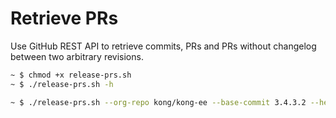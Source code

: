 # Retrieve PRs

Use GitHub REST API to retrieve commits, PRs and PRs without changelog between two arbitrary revisions.

```bash
~ $ chmod +x release-prs.sh
~ $ ./release-prs.sh -h

~ $ ./release-prs.sh --org-repo kong/kong-ee --base-commit 3.4.3.2 --head-commit next/3.4.x.x
```
